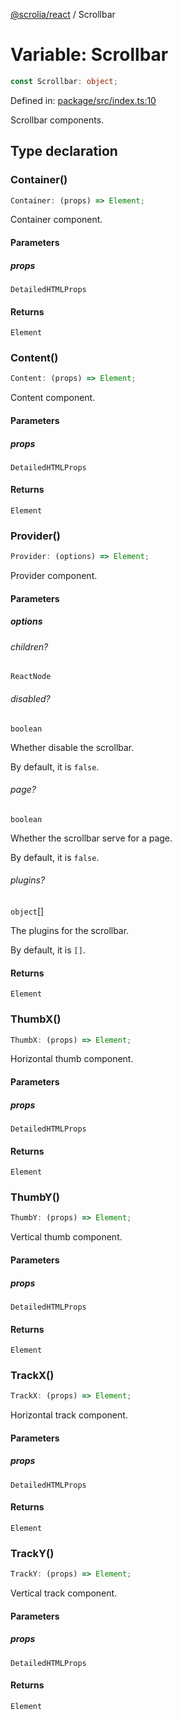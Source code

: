 [@scrolia/react](../README.md) / Scrollbar

# Variable: Scrollbar

```ts
const Scrollbar: object;
```

Defined in: [package/src/index.ts:10](https://github.com/scrolia/react/blob/bef514f38138f6c060ddd0fad9edaba13d77962a/package/src/index.ts#L10)

Scrollbar components.

## Type declaration

### Container()

```ts
Container: (props) => Element;
```

Container component.

#### Parameters

##### props

`DetailedHTMLProps`

#### Returns

`Element`

### Content()

```ts
Content: (props) => Element;
```

Content component.

#### Parameters

##### props

`DetailedHTMLProps`

#### Returns

`Element`

### Provider()

```ts
Provider: (options) => Element;
```

Provider component.

#### Parameters

##### options

###### children?

`ReactNode`

###### disabled?

`boolean`

Whether disable the scrollbar.

By default, it is `false`.

###### page?

`boolean`

Whether the scrollbar serve for a page.

By default, it is `false`.

###### plugins?

`object`[]

The plugins for the scrollbar.

By default, it is `[]`.

#### Returns

`Element`

### ThumbX()

```ts
ThumbX: (props) => Element;
```

Horizontal thumb component.

#### Parameters

##### props

`DetailedHTMLProps`

#### Returns

`Element`

### ThumbY()

```ts
ThumbY: (props) => Element;
```

Vertical thumb component.

#### Parameters

##### props

`DetailedHTMLProps`

#### Returns

`Element`

### TrackX()

```ts
TrackX: (props) => Element;
```

Horizontal track component.

#### Parameters

##### props

`DetailedHTMLProps`

#### Returns

`Element`

### TrackY()

```ts
TrackY: (props) => Element;
```

Vertical track component.

#### Parameters

##### props

`DetailedHTMLProps`

#### Returns

`Element`
